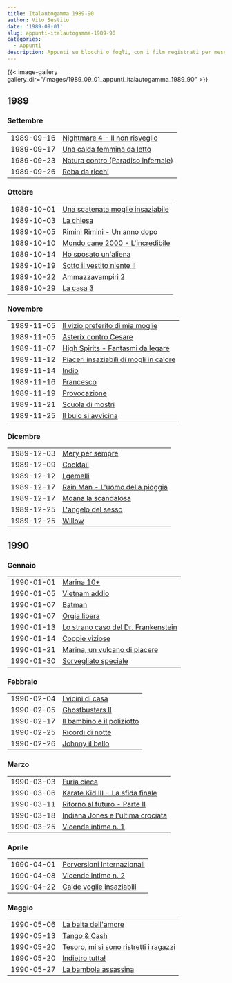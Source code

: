 ```yaml
---
title: Italautogamma 1989-90
author: Vito Sestito
date: '1989-09-01'
slug: appunti-italautogamma-1989-90
categories:
  - Appunti
description: Appunti su blocchi o fogli, con i film registrati per mese. Riportano gli incassi dei film quando disponibili.
---
```



{{< image-gallery gallery_dir="/images/1989_09_01_appunti_italautogamma_1989_90" >}}





## 1989
### Settembre


|           |                                   |
|:----------|:----------------------------------|
|1989-09-16 |[Nightmare 4 - Il non risveglio](https://www.imdb.com/title/tt0095742/)|
|1989-09-17 |[Una calda femmina da letto](https://www.imdb.com/title/tt0180502/)|
|1989-09-23 |[Natura contro (Paradiso infernale)](https://www.imdb.com/title/tt0161849/)|
|1989-09-26 |[Roba da ricchi](https://www.imdb.com/title/tt0093869/)|

### Ottobre


|           |                                 |
|:----------|:--------------------------------|
|1989-10-01 |[Una scatenata moglie insaziabile](https://www.imdb.com/title/tt7705824/)|
|1989-10-03 |[La chiesa](https://www.imdb.com/title/tt0094860/)|
|1989-10-05 |[Rimini Rimini - Un anno dopo](https://www.imdb.com/title/tt0200030/)|
|1989-10-10 |[Mondo cane 2000 - L'incredibile](https://www.imdb.com/title/tt0140385/)|
|1989-10-14 |[Ho sposato un'aliena](https://www.imdb.com/title/tt0095687/)|
|1989-10-19 |[Sotto il vestito niente II](https://www.imdb.com/title/tt0096144/)|
|1989-10-22 |[Ammazzavampiri 2](https://www.imdb.com/title/tt0097390/)|
|1989-10-29 |[La casa 3](https://www.imdb.com/title/tt0093090/)|

### Novembre


|           |                                       |
|:----------|:--------------------------------------|
|1989-11-05 |[Il vizio preferito di mia moglie](https://www.imdb.com/title/tt0126718/)|
|1989-11-05 |[Asterix contro Cesare](https://www.imdb.com/title/tt0088748/)|
|1989-11-07 |[High Spirits - Fantasmi da legare](https://www.imdb.com/title/tt0095304/)|
|1989-11-12 |[Piaceri insaziabili di mogli in calore](https://www.imdb.com/title/tt0095526/)|
|1989-11-14 |[Indio](https://www.imdb.com/title/tt0099843/)|
|1989-11-16 |[Francesco](https://www.imdb.com/title/tt0097383/)|
|1989-11-19 |[Provocazione](https://www.imdb.com/title/tt0095920/)|
|1989-11-21 |[Scuola di mostri](https://www.imdb.com/title/tt0093560/)|
|1989-11-25 |[Il buio si avvicina](https://www.imdb.com/title/tt0093605/)|

### Dicembre


|           |                                |
|:----------|:-------------------------------|
|1989-12-03 |[Mery per sempre](https://www.imdb.com/title/tt0097870/)|
|1989-12-09 |[Cocktail](https://www.imdb.com/title/tt0094889/)|
|1989-12-12 |[I gemelli](https://www.imdb.com/title/tt0096320/)|
|1989-12-17 |[Rain Man - L'uomo della pioggia](https://www.imdb.com/title/tt0095953/)|
|1989-12-17 |[Moana la scandalosa](https://www.imdb.com/title/tt0393489/)|
|1989-12-25 |[L'angelo del sesso](https://www.imdb.com/title/tt0124730/)|
|1989-12-25 |[Willow](https://www.imdb.com/title/tt0096446/)|

## 1990
### Gennaio


|           |                                    |
|:----------|:-----------------------------------|
|1990-01-01 |[Marina 10+](https://www.imdb.com/title/tt0390223/)|
|1990-01-05 |[Vietnam addio](https://www.imdb.com/title/tt0092468/)|
|1990-01-07 |[Batman](https://www.imdb.com/title/tt0096895/)|
|1990-01-07 |[Orgia libera](https://www.imdb.com/title/tt10784464/)|
|1990-01-13 |[Lo strano caso del Dr. Frankenstein](https://www.imdb.com/title/tt0095173/)|
|1990-01-14 |[Coppie viziose](https://www.imdb.com/title/tt0075381/)|
|1990-01-21 |[Marina, un vulcano di piacere](https://www.imdb.com/title/tt0212332/)|
|1990-01-30 |[Sorvegliato speciale](https://www.imdb.com/title/tt0097770/)|

### Febbraio


|           |                           |
|:----------|:--------------------------|
|1990-02-04 |[I vicini di casa](https://www.imdb.com/title/tt0082801/)|
|1990-02-05 |[Ghostbusters II](https://www.imdb.com/title/tt0097428/)|
|1990-02-17 |[Il bambino e il poliziotto](https://www.imdb.com/title/tt0096884/)|
|1990-02-25 |[Ricordi di notte](https://www.imdb.com/title/tt0204594/)|
|1990-02-26 |[Johnny il bello](https://www.imdb.com/title/tt0097626/)|

### Marzo


|           |                                  |
|:----------|:---------------------------------|
|1990-03-03 |[Furia cieca](https://www.imdb.com/title/tt0096945/)|
|1990-03-06 |[Karate Kid III - La sfida finale](https://www.imdb.com/title/tt0097647/)|
|1990-03-11 |[Ritorno al futuro - Parte II](https://www.imdb.com/title/tt0096874/)|
|1990-03-18 |[Indiana Jones e l'ultima crociata](https://www.imdb.com/title/tt0097576/)|
|1990-03-25 |[Vicende intime n. 1](https://www.imdb.com/title/tt0216355/)|

### Aprile


|           |                           |
|:----------|:--------------------------|
|1990-04-01 |[Perversioni Internazionali](https://www.imdb.com/title/tt0137551/)|
|1990-04-08 |[Vicende intime n. 2](https://www.imdb.com/title/tt0216356/)|
|1990-04-22 |[Calde voglie insaziabili](https://www.imdb.com/title/tt0095058/)|

### Maggio


|           |                                       |
|:----------|:--------------------------------------|
|1990-05-06 |[La baita dell'amore](https://www.imdb.com/title/tt0279667/)|
|1990-05-13 |[Tango & Cash](https://www.imdb.com/title/tt0098439/)|
|1990-05-20 |[Tesoro, mi si sono ristretti i ragazzi](https://www.imdb.com/title/tt0097523/)|
|1990-05-20 |[Indietro tutta!](https://www.imdb.com/title/tt12118414/)|
|1990-05-27 |[La bambola assassina](https://www.imdb.com/title/tt0094862/)|


